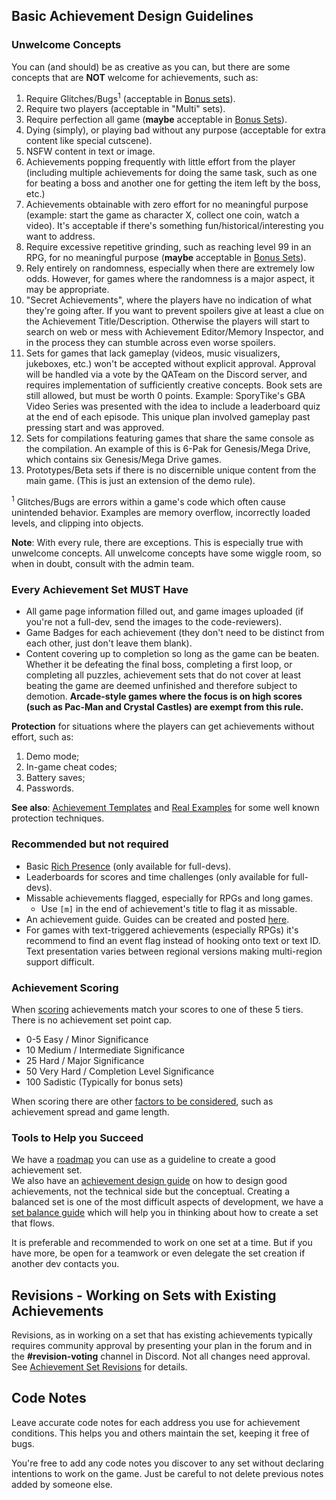 ## Basic Achievement Design Guidelines

### Unwelcome Concepts

You can (and should) be as creative as you can, but there are some concepts that are **NOT** welcome for achievements, such as:

1. Require Glitches/Bugs<sup>1</sup> (acceptable in [Bonus sets](Bonus-Sets)). 
2. Require two players (acceptable in "Multi" sets).
3. Require perfection all game (**maybe** acceptable in [Bonus Sets](Bonus-Sets)).
4. Dying (simply), or playing bad without any purpose (acceptable for extra content like special cutscene).
5. NSFW content in text or image.
6. Achievements popping frequently with little effort from the player (including multiple achievements for doing the same task, such as one for beating a boss and another one for getting the item left by the boss, etc.)
7. Achievements obtainable with zero effort for no meaningful purpose (example: start the game as character X, collect one coin, watch a video). It's acceptable if there's something fun/historical/interesting you want to address.
8. Require excessive repetitive grinding, such as reaching level 99 in an RPG, for no meaningful purpose (**maybe** acceptable in [Bonus Sets](Bonus-Sets)).
9. Rely entirely on randomness, especially when there are extremely low odds. However, for games where the randomness is a major aspect, it may be appropriate.
10. "Secret Achievements", where the players have no indication of what they're going after. If you want to prevent spoilers give at least a clue on the Achievement Title/Description. Otherwise the players will start to search on web or mess with Achievement Editor/Memory Inspector, and in the process they can stumble across even worse spoilers.
11. Sets for games that lack gameplay (videos, music visualizers, jukeboxes, etc.) won't be accepted without explicit approval. Approval will be handled via a vote by the QATeam on the Discord server, and requires implementation of sufficiently creative concepts. Book sets are still allowed, but must be worth 0 points. Example: SporyTike's GBA Video Series was presented with the idea to include a leaderboard quiz at the end of each episode. This unique plan involved gameplay past pressing start and was approved.
12. Sets for compilations featuring games that share the same console as the compilation. An example of this is 6-Pak for Genesis/Mega Drive, which contains six Genesis/Mega Drive games.
13. Prototypes/Beta sets if there is no discernible unique content from the main game. (This is just an extension of the demo rule).

<sup>1</sup> Glitches/Bugs are errors within a game's code which often cause unintended behavior. Examples are memory overflow, incorrectly loaded levels, and clipping into objects.

**Note**: With every rule, there are exceptions. This is especially true with unwelcome concepts. All unwelcome concepts have some wiggle room, so when in doubt, consult with the admin team.

### Every Achievement Set MUST Have

- All game page information filled out, and game images uploaded (if you're not a full-dev, send the images to the code-reviewers).
- Game Badges for each achievement (they don't need to be distinct from each other, just don't leave them blank).
- Content covering up to completion so long as the game can be beaten. Whether it be defeating the final boss, completing a first loop, or completing all puzzles, achievement sets that do not cover at least beating the game are deemed unfinished and therefore subject to demotion. **Arcade-style games where the focus is on high scores (such as Pac-Man and Crystal Castles) are exempt from this rule.**

**Protection** for situations where the players can get achievements without effort, such as:

1. Demo mode;
2. In-game cheat codes;
3. Battery saves;
4. Passwords.

**See also**: [Achievement Templates](Achievement-Templates) and [Real Examples](Real-Examples) for some well known protection techniques.


### Recommended but not required

- Basic [Rich Presence](Rich-Presence) (only available for full-devs).
- Leaderboards for scores and time challenges (only available for full-devs).
- Missable achievements flagged, especially for RPGs and long games. 
    - Use `[m]` in the end of achievement's title to flag it as missable.
- An achievement guide. Guides can be created and posted [here](https://github.com/RetroAchievements/guides/wiki). 
- For games with text-triggered achievements (especially RPGs) it's recommend to find an event flag instead of hooking onto text or text ID. Text presentation varies between regional versions making multi-region support difficult.


### Achievement Scoring

When [scoring](Achievement-Scoring) achievements match your scores to one of these 5 tiers. There is no achievement set point cap. 

-   0-5 Easy / Minor Significance  
-   10 Medium / Intermediate Significance  
-   25 Hard / Major Significance  
-   50 Very Hard / Completion Level Significance  
-   100 Sadistic (Typically for bonus sets)  

When scoring there are other [factors to be considered](Achievement-Scoring#factors-to-consider-while-scoring-achievements), such as achievement spread and game length.

### Tools to Help you Succeed

We have a [roadmap](Set-Development-Roadmap) you can use as a guideline to create a good achievement set.  
We also have an [achievement design guide](Achievement-Design) on how to design good achievements, not the technical side but the conceptual. Creating a balanced set is one of the most difficult aspects of development, we have a [set balance guide](Difficulty-Scale-and-Balance) which will help you in thinking about how to create a set that flows.

It is preferable and recommended to work on one set at a time. But if you have more, be open for a teamwork or even delegate the set creation if another dev contacts you.

## Revisions - Working on Sets with Existing Achievements

Revisions, as in working on a set that has existing achievements typically requires community approval by presenting your plan in the forum and in the **#revision-voting** channel in Discord. Not all changes need approval. See [Achievement Set Revisions](Achievement-Set-Revisions) for details.


## Code Notes

Leave accurate code notes for each address you use for achievement conditions. This helps you and others maintain the set, keeping it free of bugs.

You're free to add any code notes you discover to any set without declaring intentions to work on the game. Just be careful to not delete previous notes added by someone else.
